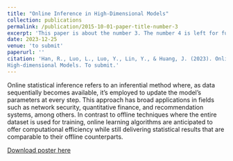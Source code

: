 ```yaml
---
title: "Online Inference in High-Dimensional Models"
collection: publications
permalink: /publication/2015-10-01-paper-title-number-3
excerpt: 'This paper is about the number 3. The number 4 is left for future work.'
date: 2023-12-25
venue: 'to submit'
paperurl: ''
citation: 'Han, R., Luo, L., Luo, Y., Lin, Y., & Huang, J. (2023). Online Inference in
High-dimensional Models. To submit.'
---
```

Online statistical inference refers to an inferential method where, as data sequentially becomes available, it’s employed to update the model’s parameters at every step. This approach has broad applications in fields such as network security, quantitative finance, and recommendation systems, among others. In contrast to offline techniques where the entire dataset is used for training, online learning algorithms are anticipated to offer computational efficiency while still delivering statistical results that are comparable to their offline counterparts.

[Download poster here](http://academicpages.github.io/files/Highdimensional_Poster.pdf)
